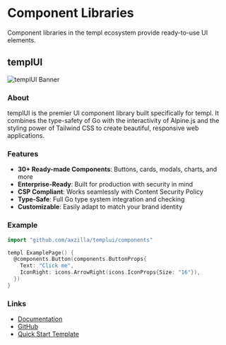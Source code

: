 # Component Libraries

Component libraries in the templ ecosystem provide ready-to-use UI elements.

## templUI

![templUI Banner](/img/ecosystem/templui.png)

### About

templUI is the premier UI component library built specifically for templ. It combines the type-safety of Go with the interactivity of Alpine.js and the styling power of Tailwind CSS to create beautiful, responsive web applications.

### Features

- **30+ Ready-made Components**: Buttons, cards, modals, charts, and more
- **Enterprise-Ready**: Built for production with security in mind
- **CSP Compliant**: Works seamlessly with Content Security Policy
- **Type-Safe**: Full Go type system integration and checking
- **Customizable**: Easily adapt to match your brand identity

### Example

```go
import "github.com/axzilla/templui/components"

templ ExamplePage() {
  @components.Button(components.ButtonProps{
    Text: "Click me",
    IconRight: icons.ArrowRight(icons.IconProps{Size: "16"}),
  })
}
```

### Links

- [Documentation](https://templui.io)
- [GitHub](https://github.com/axzilla/templui)
- [Quick Start Template](https://github.com/axzilla/templui-quickstart)

